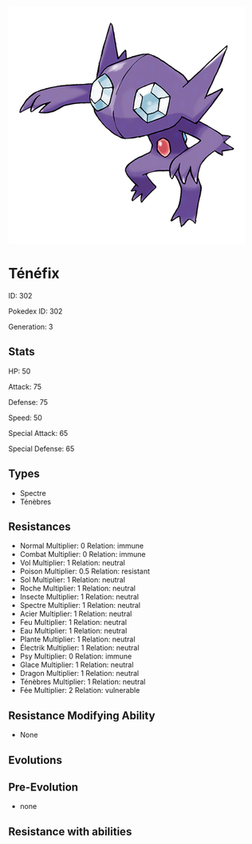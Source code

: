 ![](https://raw.githubusercontent.com/PokeAPI/sprites/master/sprites/pokemon/other/official-artwork/302.png)

# Ténéfix
ID: 302

Pokedex ID: 302

Generation: 3

## Stats

HP: 50

Attack: 75

Defense: 75

Speed: 50

Special Attack: 65

Special Defense: 65

## Types

- Spectre
- Ténèbres
## Resistances

- Normal Multiplier: 0 Relation: immune
- Combat Multiplier: 0 Relation: immune
- Vol Multiplier: 1 Relation: neutral
- Poison Multiplier: 0.5 Relation: resistant
- Sol Multiplier: 1 Relation: neutral
- Roche Multiplier: 1 Relation: neutral
- Insecte Multiplier: 1 Relation: neutral
- Spectre Multiplier: 1 Relation: neutral
- Acier Multiplier: 1 Relation: neutral
- Feu Multiplier: 1 Relation: neutral
- Eau Multiplier: 1 Relation: neutral
- Plante Multiplier: 1 Relation: neutral
- Électrik Multiplier: 1 Relation: neutral
- Psy Multiplier: 0 Relation: immune
- Glace Multiplier: 1 Relation: neutral
- Dragon Multiplier: 1 Relation: neutral
- Ténèbres Multiplier: 1 Relation: neutral
- Fée Multiplier: 2 Relation: vulnerable
## Resistance Modifying Ability

- None

## Evolutions

## Pre-Evolution

- none

## Resistance with abilities
